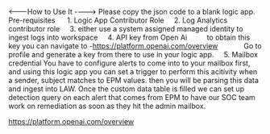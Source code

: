 <---How to Use It ---->
Please copy the json code to a blank logic app.
Pre-requisites 
    1. Logic App Contributor Role
    2. Log Analytics contributor role
    3. either use a system assigned managed identity to ingest logs into workspace
    4. API key from Open Ai 
        to obtain this key you can navigate to -https://platform.openai.com/overview
            Go to profile and generate a key from there to use in your logic app.
    5. Mailbox credential You have to configure alerts to come into to your mailbox first, and using this logic app you can set a trigger to perform this acitivity when a sender, subject matches to EPM values.
then you will be parsing this data and ingest into LAW.
Once the custom data table is filled we can set up detection query on each alert that comes from EPM to have our SOC team work on remediation as soon as they hit the admin mailbox.

https://platform.openai.com/overview
